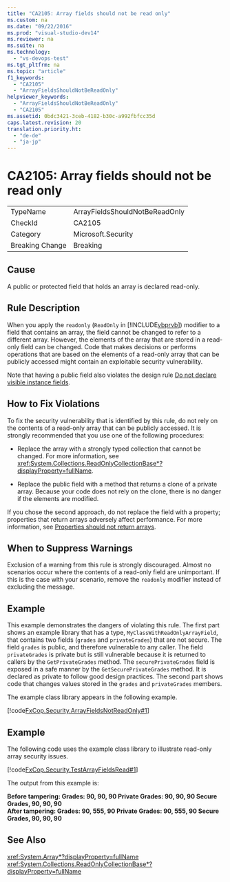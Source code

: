 ```yaml
---
title: "CA2105: Array fields should not be read only"
ms.custom: na
ms.date: "09/22/2016"
ms.prod: "visual-studio-dev14"
ms.reviewer: na
ms.suite: na
ms.technology: 
  - "vs-devops-test"
ms.tgt_pltfrm: na
ms.topic: "article"
f1_keywords: 
  - "CA2105"
  - "ArrayFieldsShouldNotBeReadOnly"
helpviewer_keywords: 
  - "ArrayFieldsShouldNotBeReadOnly"
  - "CA2105"
ms.assetid: 0bdc3421-3ceb-4182-b30c-a992fbfcc35d
caps.latest.revision: 20
translation.priority.ht: 
  - "de-de"
  - "ja-jp"
---
```

# CA2105: Array fields should not be read only
|||  
|-|-|  
|TypeName|ArrayFieldsShouldNotBeReadOnly|  
|CheckId|CA2105|  
|Category|Microsoft.Security|  
|Breaking Change|Breaking|  
  
## Cause  
 A public or protected field that holds an array is declared read-only.  
  
## Rule Description  
 When you apply the `readonly` (`ReadOnly` in [!INCLUDE[vbprvb](../VS_csharp/includes/vbprvb_md.md)]) modifier to a field that contains an array, the field cannot be changed to refer to a different array. However, the elements of the array that are stored in a read-only field can be changed. Code that makes decisions or performs operations that are based on the elements of a read-only array that can be publicly accessed might contain an exploitable security vulnerability.  
  
 Note that having a public field also violates the design rule [Do not declare visible instance fields](../VS_csharp/ca1051--do-not-declare-visible-instance-fields.md).  
  
## How to Fix Violations  
 To fix the security vulnerability that is identified by this rule, do not rely on the contents of a read-only array that can be publicly accessed. It is strongly recommended that you use one of the following procedures:  
  
-   Replace the array with a strongly typed collection that cannot be changed. For more information, see <xref:System.Collections.ReadOnlyCollectionBase*?displayProperty=fullName>.  
  
-   Replace the public field with a method that returns a clone of a private array. Because your code does not rely on the clone, there is no danger if the elements are modified.  
  
 If you chose the second approach, do not replace the field with a property; properties that return arrays adversely affect performance. For more information, see [Properties should not return arrays](../VS_csharp/ca1819--properties-should-not-return-arrays.md).  
  
## When to Suppress Warnings  
 Exclusion of a warning from this rule is strongly discouraged. Almost no scenarios occur where the contents of a read-only field are unimportant. If this is the case with your scenario, remove the `readonly` modifier instead of excluding the message.  
  
## Example  
 This example demonstrates the dangers of violating this rule. The first part shows an example library that has a type, `MyClassWithReadOnlyArrayField`, that contains two fields (`grades` and `privateGrades`) that are not secure. The field `grades` is public, and therefore vulnerable to any caller. The field `privateGrades` is private but is still vulnerable because it is returned to callers by the `GetPrivateGrades` method. The `securePrivateGrades` field is exposed in a safe manner by the `GetSecurePrivateGrades` method. It is declared as private to follow good design practices. The second part shows code that changes values stored in the `grades` and `privateGrades` members.  
  
 The example class library appears in the following example.  
  
 [!code[FxCop.Security.ArrayFieldsNotReadOnly#1](../VS_csharp/codesnippet/CSharp/ca2105--array-fields-should-not-be-read-only_1.cs)]  
  
## Example  
 The following code uses the example class library to illustrate read-only array security issues.  
  
 [!code[FxCop.Security.TestArrayFieldsRead#1](../VS_csharp/codesnippet/CSharp/ca2105--array-fields-should-not-be-read-only_2.cs)]  
  
 The output from this example is:  
  
 **Before tampering: Grades: 90, 90, 90 Private Grades: 90, 90, 90  Secure Grades, 90, 90, 90**  
**After tampering: Grades: 90, 555, 90 Private Grades: 90, 555, 90  Secure Grades, 90, 90, 90**   
## See Also  
 <xref:System.Array*?displayProperty=fullName>   
 <xref:System.Collections.ReadOnlyCollectionBase*?displayProperty=fullName>